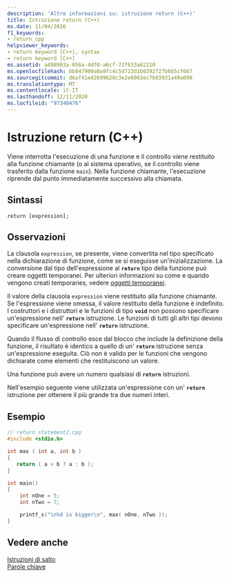 ```yaml
---
description: 'Altre informazioni su: istruzione return (C++)'
title: Istruzione return (C++)
ms.date: 11/04/2016
f1_keywords:
- return_cpp
helpviewer_keywords:
- return keyword [C++], syntax
- return keyword [C++]
ms.assetid: a498903a-056a-4df0-a6cf-72f633a62210
ms.openlocfilehash: bb847900a0a9fc4c5d723d1b0392f27b6b5cf667
ms.sourcegitcommit: d6af41e42699628c3e2e6063ec7b03931a49a098
ms.translationtype: MT
ms.contentlocale: it-IT
ms.lasthandoff: 12/11/2020
ms.locfileid: "97340476"
---
```

# <a name="return-statement-c"></a>Istruzione return (C++)

Viene interrotta l'esecuzione di una funzione e il controllo viene restituito alla funzione chiamante (o al sistema operativo, se il controllo viene trasferito dalla funzione `main`). Nella funzione chiamante, l'esecuzione riprende dal punto immediatamente successivo alla chiamata.

## <a name="syntax"></a>Sintassi

```
return [expression];
```

## <a name="remarks"></a>Osservazioni

La clausola `expression`, se presente, viene convertita nel tipo specificato nella dichiarazione di funzione, come se si eseguisse un'inizializzazione. La conversione dal tipo dell'espressione al **`return`** tipo della funzione può creare oggetti temporanei. Per ulteriori informazioni su come e quando vengono creati temporaries, vedere [oggetti temporanei](../cpp/temporary-objects.md).

Il valore della clausola `expression` viene restituito alla funzione chiamante. Se l'espressione viene omessa, il valore restituito della funzione è indefinito. I costruttori e i distruttori e le funzioni di tipo **`void`** non possono specificare un'espressione nell' **`return`** istruzione. Le funzioni di tutti gli altri tipi devono specificare un'espressione nell' **`return`** istruzione.

Quando il flusso di controllo esce dal blocco che include la definizione della funzione, il risultato è identico a quello di un' **`return`** istruzione senza un'espressione eseguita. Ciò non è valido per le funzioni che vengono dichiarate come elementi che restituiscono un valore.

Una funzione può avere un numero qualsiasi di **`return`** istruzioni.

Nell'esempio seguente viene utilizzata un'espressione con un' **`return`** istruzione per ottenere il più grande tra due numeri interi.

## <a name="example"></a>Esempio

```cpp
// return_statement2.cpp
#include <stdio.h>

int max ( int a, int b )
{
   return ( a > b ? a : b );
}

int main()
{
    int nOne = 5;
    int nTwo = 7;

    printf_s("\n%d is bigger\n", max( nOne, nTwo ));
}
```

## <a name="see-also"></a>Vedere anche

[Istruzioni di salto](../cpp/jump-statements-cpp.md)<br/>
[Parole chiave](../cpp/keywords-cpp.md)

